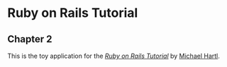 # Ruby on Rails Tutorial

## Chapter 2

This is the toy  application for the
[*Ruby on Rails Tutorial*](https://www.railstutorial.org/)
by [Michael Hartl](https://www.michaelhartl.com/).
